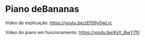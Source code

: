 # Piano deBananas

Video de explicação: https://youtu.be/zEfS9y0wLrc 

Vídeo do piano em funcionamento: https://youtu.be/KsY_BwY7fiI
